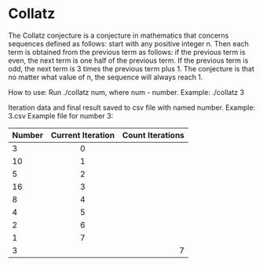 # Collatz
The Collatz conjecture is a conjecture in mathematics that concerns sequences defined as follows: start with any positive integer n. Then each term is obtained from the previous term as follows: if the previous term is even, the next term is one half of the previous term. If the previous term is odd, the next term is 3 times the previous term plus 1. The conjecture is that no matter what value of n, the sequence will always reach 1.


How to use:
Run ./collatz num, where num - number. Example: ./collatz 3

Iteration data and final result saved to csv file with named number. Example: 3.csv
Example file for number 3:

| Number       | Current Iteration | Count Iterations |
| ------------ |:-----------------:| ----------------:|
| 3            | 0                 |                  |
| 10           | 1                 |                  |
| 5            | 2                 |                  |
| 16           | 3                 |                  |
| 8            | 4                 |                  |
| 4            | 5                 |                  |
| 2            | 6                 |                  |
| 1            | 7                 |                  |
| 3            |                   | 7                |
